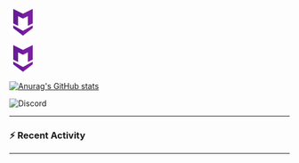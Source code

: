 

![alt text](https://github.com/adam-p/markdown-here/raw/master/src/common/images/icon48.png "Logo Title Text 1")

![alt text][logo]

[logo]: https://github.com/adam-p/markdown-here/raw/master/src/common/images/icon48.png "Logo Title Text 2"

[![Anurag's GitHub stats](https://github-readme-stats-delta-ivory.vercel.app/api?username=flexinup)](https://github.com/flexinup/github-readme-stats)

<!--<img src="https://apple-music-readme-rose.vercel.app/.vercel.app/?">-->

![Discord](https://img.shields.io/badge/Discord-%235865F2.svg?style=for-the-badge&logo=discord&logoColor=white)

---

### :zap: Recent Activity

<!--START_SECTION:activity-->

<!--END_SECTION:activity-->

---

